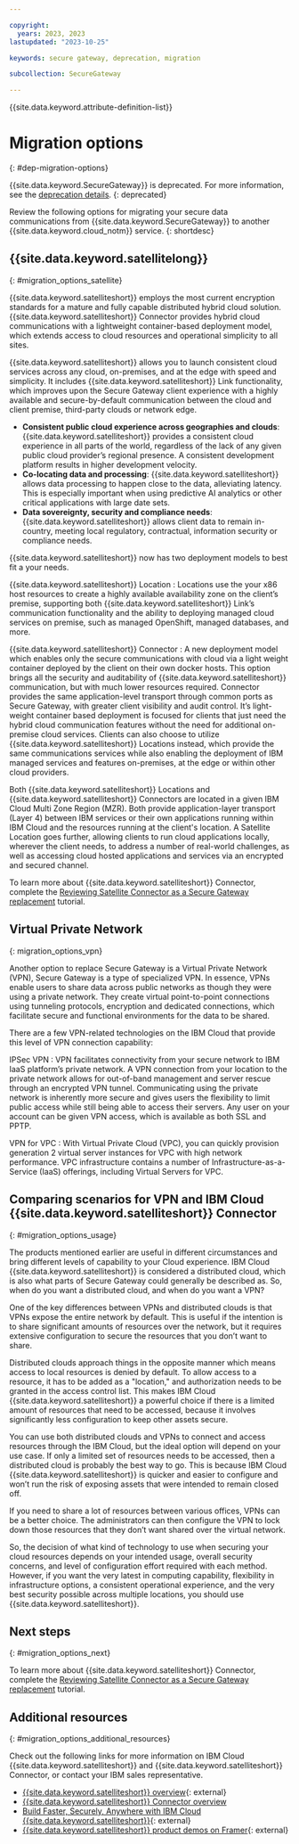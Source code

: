 ```yaml
---

copyright: 
  years: 2023, 2023
lastupdated: "2023-10-25"

keywords: secure gateway, deprecation, migration

subcollection: SecureGateway

---
```


{{site.data.keyword.attribute-definition-list}}


# Migration options
{: #dep-migration-options}

{{site.data.keyword.SecureGateway}} is deprecated. For more information, see the [deprecation details](/docs/SecureGateway?topic=SecureGateway-dep-overview).
{: deprecated}

Review the following options for migrating your secure data communications from {{site.data.keyword.SecureGateway}} to another {{site.data.keyword.cloud_notm}} service.
{: shortdesc}

## {{site.data.keyword.satellitelong}}
{: #migration_options_satellite}

{{site.data.keyword.satelliteshort}} employs the most current encryption standards for a mature and fully capable distributed hybrid cloud solution. {{site.data.keyword.satelliteshort}} Connector provides hybrid cloud communications with a lightweight container-based deployment model, which extends access to cloud resources and operational simplicity to all sites. 

{{site.data.keyword.satelliteshort}} allows you to launch consistent cloud services across any cloud, on-premises, and at the edge with speed and simplicity. It includes {{site.data.keyword.satelliteshort}} Link functionality, which improves upon the Secure Gateway client experience with a highly available and secure-by-default communication between the cloud and client premise, third-party clouds or network edge.

- **Consistent public cloud experience across geographies and clouds**: {{site.data.keyword.satelliteshort}} provides a consistent cloud experience in all parts of the world, regardless of the lack of any given public cloud provider’s regional presence. A consistent development platform results in higher development velocity.
- **Co-locating data and processing**: {{site.data.keyword.satelliteshort}} allows data processing to happen close to the data, alleviating latency. This is especially important when using predictive AI analytics or other critical applications with large date sets.
- **Data sovereignty, security and compliance needs**: {{site.data.keyword.satelliteshort}} allows client data to remain in-country, meeting local regulatory, contractual, information security or compliance needs. 

{{site.data.keyword.satelliteshort}} now has two deployment models to best fit a your needs. 

{{site.data.keyword.satelliteshort}} Location
:   Locations use the your x86 host resources to create a highly available availability zone on the client’s premise, supporting both {{site.data.keyword.satelliteshort}} Link’s communication functionality and the ability to deploying managed cloud services on premise, such as managed OpenShift, managed databases, and more.

{{site.data.keyword.satelliteshort}} Connector
:   A new deployment model which enables only the secure communications with cloud via a light weight container deployed by the client on their own docker hosts. This option brings all the security and auditability of {{site.data.keyword.satelliteshort}} communication, but with much lower resources required. Connector provides the same application-level transport through common ports as Secure Gateway, with greater client visibility and audit control. It’s light-weight container based deployment is focused for clients that just need the hybrid cloud communication features without the need for additional on-premise cloud services. Clients can also choose to utilize {{site.data.keyword.satelliteshort}} Locations instead, which provide the same communications services while also enabling the deployment of IBM managed services and features on-premises, at the edge or within other cloud providers. 


Both {{site.data.keyword.satelliteshort}} Locations and {{site.data.keyword.satelliteshort}} Connectors are located in a given IBM Cloud Multi Zone Region (MZR). Both provide application-layer transport (Layer 4) between IBM services or their own applications running within IBM Cloud and the resources running at the client's location. A Satellite Location goes further, allowing clients to run cloud applications locally, wherever the client needs, to address a number of real-world challenges, as well as accessing cloud hosted applications and services via an encrypted and secured channel.

To learn more about {{site.data.keyword.satelliteshort}} Connector, complete the [Reviewing Satellite Connector as a Secure Gateway replacement](/docs/SecureGateway?topic=SecureGateway-understanding-connector) tutorial.


## Virtual Private Network
{: migration_options_vpn}

Another option to replace Secure Gateway is a Virtual Private Network (VPN), Secure Gateway is a type of specialized VPN. In essence, VPNs enable users to share data across public networks as though they were using a private network. They create virtual point-to-point connections using tunneling protocols, encryption and dedicated connections, which facilitate secure and functional environments for the data to be shared.

There are a few VPN-related technologies on the IBM Cloud that provide this level of VPN connection capability:

IPSec VPN
:   VPN facilitates connectivity from your secure network to IBM IaaS platform’s private network. A VPN connection from your location to the private network allows for out-of-band management and server rescue through an encrypted VPN tunnel. Communicating using the private network is inherently more secure and gives users the flexibility to limit public access while still being able to access their servers. Any user on your account can be given VPN access, which is available as both SSL and PPTP.

VPN for VPC
:   With Virtual Private Cloud (VPC), you can quickly provision generation 2 virtual server instances for VPC with high network performance. VPC infrastructure contains a number of Infrastructure-as-a-Service (IaaS) offerings, including Virtual Servers for VPC.

## Comparing scenarios for VPN and IBM Cloud {{site.data.keyword.satelliteshort}} Connector
{: #migration_options_usage}

The products mentioned earlier are useful in different circumstances and bring different levels of capability to your Cloud experience. IBM Cloud {{site.data.keyword.satelliteshort}} is considered a distributed cloud, which is also what parts of Secure Gateway could generally be described as. So, when do you want a distributed cloud, and when do you want a VPN?

One of the key differences between VPNs and distributed clouds is that VPNs expose the entire network by default. This is useful if the intention is to share significant amounts of resources over the network, but it requires extensive configuration to secure the resources that you don’t want to share. 

Distributed clouds approach things in the opposite manner which means access to local resources is denied by default. To allow access to a resource, it has to be added as a "location," and authorization needs to be granted in the access control list. This makes IBM Cloud {{site.data.keyword.satelliteshort}} a powerful choice if there is a limited amount of resources that need to be accessed, because it involves significantly less configuration to keep other assets secure.

You can use both distributed clouds and VPNs to connect and access resources through the IBM Cloud, but the ideal option will depend on your use case. If only a limited set of resources needs to be accessed, then a distributed cloud is probably the best way to go. This is because IBM Cloud {{site.data.keyword.satelliteshort}} is quicker and easier to configure and won’t run the risk of exposing assets that were intended to remain closed off.

If you need to share a lot of resources between various offices, VPNs can be a better choice. The administrators can then configure the VPN to lock down those resources that they don’t want shared over the virtual network.

So, the decision of what kind of technology to use when securing your cloud resources depends on your intended usage, overall security concerns, and level of configuration effort required with each method. However, if you want the very latest in computing capability, flexibility in infrastructure options, a consistent operational experience, and the very best security possible across multiple locations, you should use {{site.data.keyword.satelliteshort}}.

## Next steps
{: #migration_options_next}

To learn more about {{site.data.keyword.satelliteshort}} Connector, complete the [Reviewing Satellite Connector as a Secure Gateway replacement](/docs/SecureGateway?topic=SecureGateway-understanding-connector) tutorial.

## Additional resources
{: #migration_options_additional_resources}

Check out the following links for more information on IBM Cloud {{site.data.keyword.satelliteshort}} and {{site.data.keyword.satelliteshort}} Connector, or contact your IBM sales representative.

- [{{site.data.keyword.satelliteshort}} overview](https://www.ibm.com/products/satellite){: external}
- [{{site.data.keyword.satelliteshort}} Connector overview](/docs/satellite?topic=satellite-understand-connectors)
- [Build Faster, Securely, Anywhere with IBM Cloud {{site.data.keyword.satelliteshort}}](https://www.ibm.com/blog/deploy-cloud-services-anywhere-with-ibm-cloud-satellite/){: external}
- [{{site.data.keyword.satelliteshort}} product demos on Framer](https://framer.com/share/External-{{site.data.keyword.satelliteshort}}-Demo--4QmxdNMF6smthRhzQgzt/ddN6j0Nrt?fullscreen=1&highlights=0#ddN6j0Nrt){: external}


